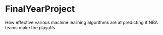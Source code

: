 # FinalYearProject
How effective various machine learning algorithms are at predicting if NBA teams make the playoffs
